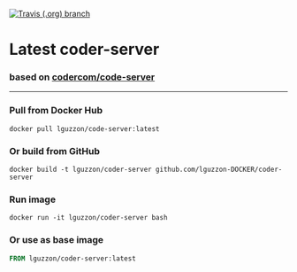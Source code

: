 [![Travis (.org) branch](https://img.shields.io/travis/lguzzon-DOCKER/coder-server/master)](https://travis-ci.org/travis/lguzzon-DOCKER/coder-server)
# Latest coder-server
### based on [codercom/code-server](https://github.com/codercom/code-server)
----
### Pull from Docker Hub
```
docker pull lguzzon/code-server:latest
```

### Or build from GitHub
```
docker build -t lguzzon/coder-server github.com/lguzzon-DOCKER/coder-server
```

### Run image
```
docker run -it lguzzon/coder-server bash
```

### Or use as base image
```Dockerfile
FROM lguzzon/coder-server:latest
```
